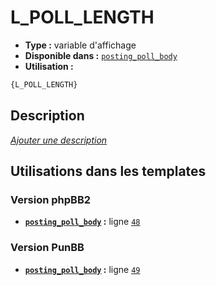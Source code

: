 # L_POLL_LENGTH
* __Type :__ variable d'affichage
* __Disponible dans :__ [`posting_poll_body`](../tpl/var/posting_poll_body.md#readme)
* __Utilisation :__

```html
{L_POLL_LENGTH}
```

## Description
[*Ajouter une description*](https://fa-tvars.appspot.com/var/L_POLL_LENGTH)

## Utilisations dans les templates

### Version phpBB2
* __[`posting_poll_body`](../tpl/var/posting_poll_body.md#readme) :__ ligne [`48`](../tpl/src/subsilver/posting_poll_body.tpl#L48)

### Version PunBB
* __[`posting_poll_body`](../tpl/var/posting_poll_body.md#readme) :__ ligne [`49`](../tpl/src/punbb/posting_poll_body.tpl#L49)